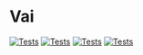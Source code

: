 Vai
========
[![Tests](https://github.com/m-lima/rust-vai/workflows/fmt/badge.svg)](https://github.com/m-lima/rust-vai/actions?workflow=fmt)
[![Tests](https://github.com/m-lima/rust-vai/workflows/build/badge.svg)](https://github.com/m-lima/rust-vai/actions?workflow=tests)
[![Tests](https://github.com/m-lima/rust-vai/workflows/clippy/badge.svg)](https://github.com/m-lima/rust-vai/actions?workflow=clippy)
[![Tests](https://github.com/m-lima/rust-vai/workflows/tests/badge.svg)](https://github.com/m-lima/rust-vai/actions?workflow=tests)
